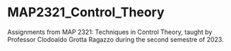 # MAP2321_Control_Theory
Assignments from MAP 2321: Techniques in Control Theory, taught by Professor Clodoaldo Grotta Ragazzo during the second semestre of 2023.
